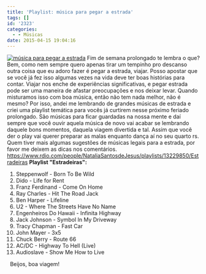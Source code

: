 ```yaml
---
title: 'Playlist: música para pegar a estrada'
tags: []
id: '2323'
categories:
  - - Músicas
date: 2015-04-15 19:04:16
---
```


[![música para pegar a estrada ](/wp-content/uploads/2015/04/Vai-viajar-20-músicas-perfeitas-para-ouvir-na-sua-viagem-3.jpg)](/wp-content/uploads/2015/04/Vai-viajar-20-músicas-perfeitas-para-ouvir-na-sua-viagem-3.jpg) Fim de semana prolongado te lembra o que? Bem, como nem sempre quero apenas tirar um tempinho pro descanso outra coisa que eu adoro fazer é pegar a estrada, viajar. Posso apostar que se você já fez isso algumas vezes na vida deve ter boas histórias para contar. Viajar nos enche de experiências significativas, e pegar estrada pode ser uma maneira de afastar preocupações e nos deixar levar. Quando misturamos isso com boa música, então não tem nada melhor, não é mesmo? Por isso, andei me lembrando de grandes músicas de estrada e criei uma playlist temática para vocês já curtirem nesse próximo feriado prolongado. São músicas para ficar guardadas na nossa mente e daí sempre que você ouvir aquela música de novo vai acabar se lembrando daquele bons momentos, daquela viagem divertida e tal. Assim que você der o play vai querer preparar as malas enquanto dança aí no seu quarto rs. Quem tiver mais algumas sugestões de músicas legais para a estrada, por favor me deixem as dicas nos comentários. https://www.rdio.com/people/NataliaSantosdeJesus/playlists/13229850/Estradeiras **Playlist "Estradeiras":**

1.  Steppenwolf - Born To Be Wild
2.  Dido - Life for Rent
3.  Franz Ferdinand - Come On Home
4.  Ray Charles - Hit The Road Jack
5.  Ben Harper - Lifeline
6.  U2 - Where The Streets Have No Name
7.  Engenheiros Do Hawaii - Infinita Highway
8.  Jack Johnson - Symbol In My Driveway
9.  Tracy Chapman - Fast Car
10.  John Mayer - 3x5
11.  Chuck Berry - Route 66
12.  AC/DC - Highway To Hell (Live)
13.  Audioslave - Show Me How to Live

  Beijos, boa viagem!
